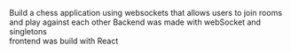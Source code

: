Build a chess application using websockets that allows users to join rooms and play against each other
Backend was made with webSocket and singletons  
frontend was build with React 
 
 
 
 
 
   
